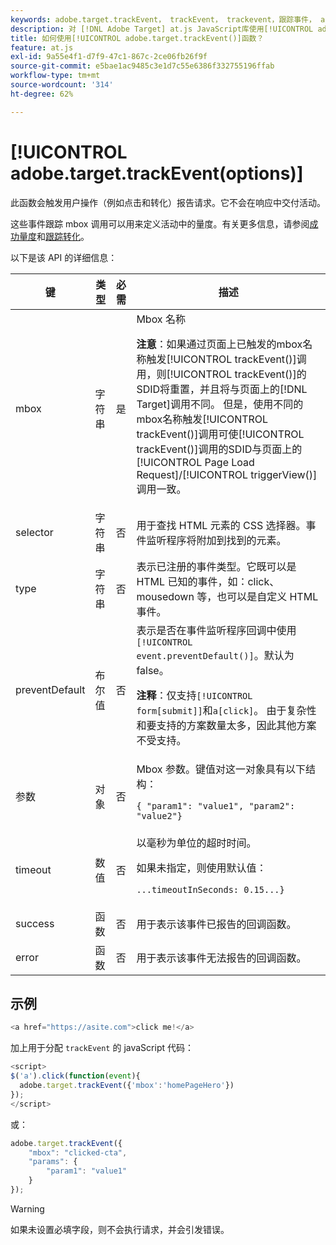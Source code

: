 ```yaml
---
keywords: adobe.target.trackEvent， trackEvent， trackevent，跟踪事件， at.js，函数，函数， preventDefault， preventdefault，阻止默认值， adobe.target.trackEvent
description: 对 [!DNL Adobe Target] at.js JavaScript库使用[!UICONTROL adobe.target.trackEvent()]函数以触发报告用户操作（如网站上的点击次数和转化次数）的请求。
title: 如何使用[!UICONTROL adobe.target.trackEvent()]函数？
feature: at.js
exl-id: 9a55e4f1-d7f9-47c1-867c-2ce06fb26f9f
source-git-commit: e5bae1ac9485c3e1d7c55e6386f332755196ffab
workflow-type: tm+mt
source-wordcount: '314'
ht-degree: 62%

---
```


# [!UICONTROL adobe.target.trackEvent(options)]

此函数会触发用户操作（例如点击和转化）报告请求。它不会在响应中交付活动。

这些事件跟踪 mbox 调用可以用来定义活动中的量度。有关更多信息，请参阅[成功量度](https://experienceleague.adobe.com/docs/target/using/activities/success-metrics/success-metrics.html)和[跟踪转化](../how-to-deployatjs/implement-target-without-a-tag-manager.md#track-conversions)。

以下是该 API 的详细信息：

| 键 | 类型 | 必需 | 描述 |
|--- |--- |--- |--- |
| mbox | 字符串 | 是 | Mbox 名称<P>**注意**：如果通过页面上已触发的mbox名称触发[!UICONTROL trackEvent()]调用，则[!UICONTROL trackEvent()]的SDID将重置，并且将与页面上的[!DNL Target]调用不同。 但是，使用不同的mbox名称触发[!UICONTROL trackEvent()]调用可使[!UICONTROL trackEvent()]调用的SDID与页面上的[!UICONTROL Page Load Request]/[!UICONTROL triggerView()]调用一致。 |
| selector | 字符串 | 否 | 用于查找 HTML 元素的 CSS 选择器。事件监听程序将附加到找到的元素。 |
| type | 字符串 | 否 | 表示已注册的事件类型。它既可以是 HTML 已知的事件，如：click、mousedown 等，也可以是自定义 HTML 事件。 |
| preventDefault | 布尔值 | 否 | 表示是否在事件监听程序回调中使用 `[!UICONTROL event.preventDefault()]`。默认为 false。<P>**注释**：仅支持`[!UICONTROL form[submit]]`和`a[click]`。 由于复杂性和要支持的方案数量太多，因此其他方案不受支持。 |
| 参数 | 对象 | 否 | Mbox 参数。键值对这一对象具有以下结构：<P>`{ "param1": "value1", "param2": "value2"}` |
| timeout | 数值 | 否 | 以毫秒为单位的超时时间。<P>如果未指定，则使用默认值：<P>`...timeoutInSeconds: 0.15...}` |
| success | 函数 | 否 | 用于表示该事件已报告的回调函数。 |
| error | 函数 | 否 | 用于表示该事件无法报告的回调函数。 |

## 示例

```javascript {line-numbers="true"}
<a href="https://asite.com">click me!</a> 
```

加上用于分配 `trackEvent` 的 javaScript 代码：

```javascript {line-numbers="true"}
<script> 
$('a').click(function(event){ 
  adobe.target.trackEvent({'mbox':'homePageHero'}) 
}); 
</script> 
```

或：

```javascript {line-numbers="true"}
adobe.target.trackEvent({ 
    "mbox": "clicked-cta", 
    "params": { 
        "param1": "value1" 
    } 
});
```

>[!WARNING]
>
>如果未设置必填字段，则不会执行请求，并会引发错误。
